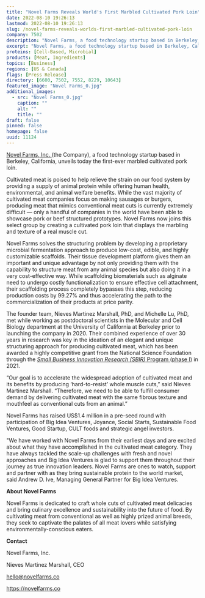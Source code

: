 ```yaml
---
title: "Novel Farms Reveals World's First Marbled Cultivated Pork Loin"
date: 2022-08-10 19:26:13
lastmod: 2022-08-10 19:26:13
slug: /novel-farms-reveals-worlds-first-marbled-cultivated-pork-loin
company: 7502
description: "Novel Farms, a food technology startup based in Berkeley, California, unveils today the first-ever marbled cultivated pork loin."
excerpt: "Novel Farms, a food technology startup based in Berkeley, California, unveils today the first-ever marbled cultivated pork loin."
proteins: [Cell-Based, Microbial]
products: [Meat, Ingredients]
topics: [Business]
regions: [US & Canada]
flags: [Press Release]
directory: [6600, 7502, 7552, 8229, 10643]
featured_image: "Novel Farms_0.jpg"
additional_images:
  - src: "Novel Farms_0.jpg"
    caption: ""
    alt: ""
    title: ""
draft: false
pinned: false
homepage: false
uuid: 11124
---
```

<p><a href="https://novelfarms.co/">Novel Farms, Inc. </a>(the Company), a food technology startup based in Berkeley, California, unveils today the first-ever marbled cultivated pork loin.</p>
<p>Cultivated meat is poised to help relieve the strain on our food system by providing a supply of animal protein while offering human health, environmental, and animal welfare benefits. While the vast majority of cultivated meat companies focus on making sausages or burgers, producing meat that mimics conventional meat cuts is currently extremely difficult — only a handful of companies in the world have been able to showcase pork or beef structured prototypes. Novel Farms now joins this select group by creating a cultivated pork loin that displays the marbling and texture of a real muscle cut.</p>
<p>Novel Farms solves the structuring problem by developing a proprietary microbial fermentation approach to produce low-cost, edible, and highly customizable scaffolds. Their tissue development platform gives them an important and unique advantage by not only providing them with the capability to structure meat from any animal species but also doing it in a very cost-effective way. While scaffolding biomaterials such as alginate need to undergo costly functionalization to ensure effective cell attachment, their scaffolding process completely bypasses this step, reducing production costs by 99.27% and thus accelerating the path to the commercialization of their products at price parity. </p>
<p>The founder team, Nieves Martinez Marshall, PhD, and Michelle Lu, PhD, met while working as postdoctoral scientists in the Molecular and Cell Biology department at the University of California at Berkeley prior to launching the company in 2020. Their combined experience of over 30 years in research was key in the ideation of an elegant and unique structuring approach for producing cultivated meat, which has been awarded a highly competitive grant from the National Science Foundation through the <a href="https://www.sbir.gov/node/2083261"><em>Small Business Innovation Research (SBIR)</em> Program (phase I)</a> in 2021.</p>
<p>“Our goal is to accelerate the widespread adoption of cultivated meat and its benefits by producing ‘hard-to-resist’ whole muscle cuts,” said Nieves Martinez Marshall. “Therefore, we need to be able to fulfill consumer demand by delivering cultivated meat with the same fibrous texture and mouthfeel as conventional cuts from an animal.”</p>
<p>Novel Farms has raised US$1.4 million in a pre-seed round with participation of Big Idea Ventures, Joyance, Social Starts, Sustainable Food Ventures, Good Startup, CULT foods and strategic angel investors.</p>
<p>"We have worked with Novel Farms from their earliest days and are excited about what they have accomplished in the cultivated meat category. They have always tackled the scale-up challenges with fresh and novel approaches and Big Idea Ventures is glad to support them throughout their journey as true innovation leaders. Novel Farms are ones to watch, support and partner with as they bring sustainable protein to the world market, said Andrew D. Ive, Managing General Partner for Big Idea Ventures.</p>
<p><strong>About Novel Farms</strong></p>
<p>Novel Farms is dedicated to craft whole cuts of cultivated meat delicacies and bring culinary excellence and sustainability into the future of food. By cultivating meat from conventional as well as highly prized animal breeds, they seek to captivate the palates of all meat lovers while satisfying environmentally-conscious eaters.</p>
<p><strong>Contact</strong></p>
<p>Novel Farms, Inc.</p>
<p>Nieves Martinez Marshall, CEO</p>
<p><a href="mailto:hello@novelfarms.co">hello@novelfarms.co</a></p>
<p><a href="https://novelfarms.co">https://novelfarms.co</a></p>
